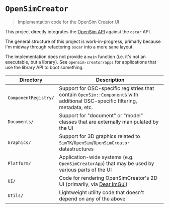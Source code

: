 # `OpenSimCreator`

> Implementation code for the OpenSim Creator UI

This project directly integrates the [OpenSim API](https://github.com/opensim-org/opensim-core)
against the `oscar` API.

The general structure of this project is work-in-progress, primarly because
I'm midway through refactoring `oscar` into a more sane layout.

The implementation does not provide a `main` function (i.e. it's not an executable,
but a library). See `opensim-creator/apps` for applications that use the library API
to boot something.

| Directory | Description |
| - | - |
| `ComponentRegistry/` | Support for OSC-specific registries that contain `OpenSim::Component`s with additional OSC-specific filtering, metadata, etc. |
| `Documents/` | Support for "document" or "model" classes that are externally manipulated by the UI |
| `Graphics/` | Support for 3D graphics related to `SimTK`/`OpenSim`/`OpenSimCreator` datastructures |
| `Platform/` | Application-wide systems (e.g. `OpenSimCreatorApp`) that may be used by various parts of the UI |
| `UI/` | Code for rendering OpenSimCreator's 2D UI (primarily, via [Dear ImGui](https://github.com/ocornut/imgui)) |
| `Utils/` | Lightweight utility code that doesn't depend on any of the above |
